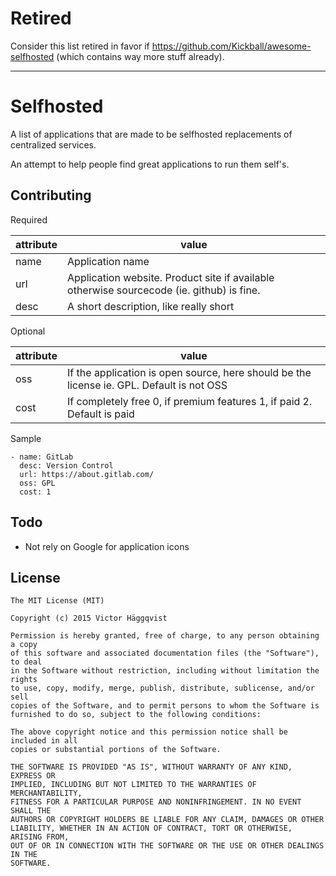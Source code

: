 # Retired
Consider this list retired in favor if https://github.com/Kickball/awesome-selfhosted (which contains way more stuff already).

---

# Selfhosted

A list of applications that are made to be selfhosted replacements of centralized services.

An attempt to help people find great applications to run them self's.

## Contributing
Required

attribute | value
----------|------
name | Application name
url | Application website. Product site if available otherwise sourcecode (ie. github) is fine.
desc | A short description, like really short

Optional

attribute | value
----------|------
oss | If the application is open source, here should be the license ie. GPL. Default is not OSS
cost | If completely free 0, if premium features 1, if paid 2. Default is paid

Sample

    - name: GitLab
      desc: Version Control
      url: https://about.gitlab.com/
      oss: GPL
      cost: 1

## Todo

- Not rely on Google for application icons

## License

    The MIT License (MIT)

    Copyright (c) 2015 Victor Häggqvist

    Permission is hereby granted, free of charge, to any person obtaining a copy
    of this software and associated documentation files (the "Software"), to deal
    in the Software without restriction, including without limitation the rights
    to use, copy, modify, merge, publish, distribute, sublicense, and/or sell
    copies of the Software, and to permit persons to whom the Software is
    furnished to do so, subject to the following conditions:

    The above copyright notice and this permission notice shall be included in all
    copies or substantial portions of the Software.

    THE SOFTWARE IS PROVIDED "AS IS", WITHOUT WARRANTY OF ANY KIND, EXPRESS OR
    IMPLIED, INCLUDING BUT NOT LIMITED TO THE WARRANTIES OF MERCHANTABILITY,
    FITNESS FOR A PARTICULAR PURPOSE AND NONINFRINGEMENT. IN NO EVENT SHALL THE
    AUTHORS OR COPYRIGHT HOLDERS BE LIABLE FOR ANY CLAIM, DAMAGES OR OTHER
    LIABILITY, WHETHER IN AN ACTION OF CONTRACT, TORT OR OTHERWISE, ARISING FROM,
    OUT OF OR IN CONNECTION WITH THE SOFTWARE OR THE USE OR OTHER DEALINGS IN THE
    SOFTWARE.
